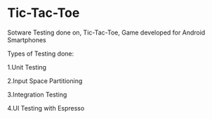 # Tic-Tac-Toe
Sotware Testing done on, Tic-Tac-Toe, Game developed for Android Smartphones

Types of Testing done:

1.Unit Testing

2.Input Space Partitioning

3.Integration Testing

4.UI Testing with Espresso
